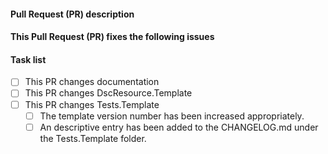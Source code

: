 <!--
    Thanks for submitting a Pull Request (PR) to this project.
    Your contribution to this project is greatly appreciated!

    Please make sure the PR title is short but a descriptive
    summary of the PR.

    You may remove this comment block, and the other comment blocks,
    but please keep the headers and the task list.
-->
#### Pull Request (PR) description
<!--
    Replace this comment block with a description of your PR.
-->

#### This Pull Request (PR) fixes the following issues
<!--
    Replace this comment block with the list of issues or n/a.
    Use format:
    - Fixes #123
    - Fixes #124
-->

#### Task list
<!--
    To aid community reviewers in reviewing and merging your PR, please take
    the time to run through the below checklist and make sure your PR has
    everything updated as required.

    Change to [x] for each task in the task list that applies to your pull
    request (PR). For those task that don't apply to you pull request (PR),
    leave those as is.
-->
- [ ] This PR changes documentation
- [ ] This PR changes DscResource.Template
- [ ] This PR changes Tests.Template
  - [ ] The template version number has been increased appropriately.
  - [ ] An descriptive entry has been added to the CHANGELOG.md under the
        Tests.Template folder.
